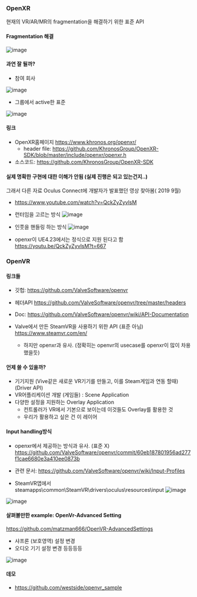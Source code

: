 ### OpenXR
현재의 VR/AR/MR의 fragmentation을 해결하기 위한 표준 API


#### Fragmentation 해결
![image](https://user-images.githubusercontent.com/1837913/79086655-cf41d600-7d77-11ea-82e6-c28a66a79c6a.png)




#### 과연 잘 될까? 

* 참여 회사 

![image](https://user-images.githubusercontent.com/1837913/79086563-7bcf8800-7d77-11ea-9a3a-ccc1052672e8.png)

* 그룹에서 active한 표준

![image](https://user-images.githubusercontent.com/1837913/79086922-b685f000-7d78-11ea-91d1-6f97768c7b9c.png)

#### 링크
* OpenXR홈페이지 https://www.khronos.org/openxr/
   * header file: https://github.com/KhronosGroup/OpenXR-SDK/blob/master/include/openxr/openxr.h
* 소스코드: https://github.com/KhronosGroup/OpenXR-SDK



#### 실제 명확한 구현에 대한 이해가 안됨 (실제 진행은 되고 있는건지..)
그래서 다른 자료 Oculus Connect에 개발자가 발표했던 영상 찾아봄( 2019 9월)
* https://www.youtube.com/watch?v=QckZyZyvlsM

* 런터임을 고르는 방식
![image](https://user-images.githubusercontent.com/1837913/78954999-d7500a80-7b18-11ea-9381-afd4c5e0befd.png)

* 인풋을 핸들링 하는 방식 
![image](https://user-images.githubusercontent.com/1837913/78955053-08c8d600-7b19-11ea-8c94-44037543a9a1.png)

* openxr이 UE4.23에서는 정식으로 지원 된다고 함
https://youtu.be/QckZyZyvlsM?t=667



### OpenVR 
#### 링크들
* 깃헙: https://github.com/ValveSoftware/openvr
* 헤더API https://github.com/ValveSoftware/openvr/tree/master/headers
* Doc: https://github.com/ValveSoftware/openvr/wiki/API-Documentation

* Valve에서 만든 SteamVR을 사용하기 위한 API (표준 아님) https://www.steamvr.com/en/
  * 하지만 openxr과 유사. (정확히는 openvr의 usecase를 openxr이 많이 차용했을듯)
  
#### 언제 쓸 수 있을까?  
* 기기지원 (Vive같은 새로운 VR기기를 만들고, 이를 Steam게임과 연동 할때) (Driver API)
* VR어플리케이션 개발 (게임들) : Scene Application
* 다양한 설정을 지원하는 Overlay Application
     * 컨트롤러가 VR에서 기본으로 보이는데 이것들도 Overlay를 활용한 것
     * 우리가 활용하고 싶은 건 이 레이어 

#### Input handling방식
* openxr에서 제공하는 방식과 유사. (표준 X)
https://github.com/ValveSoftware/openvr/commit/60eb187801956ad277f1cae6680e3a410ee0873b
* 관련 문서: https://github.com/ValveSoftware/openvr/wiki/Input-Profiles

* SteamVR앱에서 steamapps\common\SteamVR\drivers\oculus\resources\input
![image](https://user-images.githubusercontent.com/1837913/78971162-ea2d0400-7b45-11ea-95c2-d0184a36fec8.png)


![image](https://user-images.githubusercontent.com/1837913/78955286-c8b62300-7b19-11ea-88ae-841a5affbf1d.png)


#### 살펴볼만한 example: OpenVr-Advanced Setting 
https://github.com/matzman666/OpenVR-AdvancedSettings

* 샤프론 (보호영역) 설정 변경
* 오디오 기기 설정 변경 등등등등

![image](https://user-images.githubusercontent.com/1837913/79091560-b857af80-7d88-11ea-87ff-d52d0cee8433.png)


#### 데모 
* https://github.com/westside/openvr_sample



